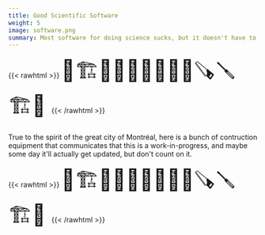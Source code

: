 ```yaml
---
title: Good Scientific Software
weight: 5
image: software.png
summary: Most software for doing science sucks, but it doesn't have to. 
---
```



{{< rawhtml >}}
<span style="font-size:3em;">
🚧🏗️👷‍♂️👷‍♀️🦺🔨🧰🪚🪛🏗️🚧
</span>
{{< /rawhtml >}}

True to the spirit of the great city of Montréal, here is a bunch of contruction
equipment that communicates that this is a work-in-progress, and maybe some day
it'll actually get updated, but don't count on it.


{{< rawhtml >}}
<span style="font-size:3em;">
🚧🏗️👷‍♂️👷‍♀️🦺🔨🧰🪚🪛🏗️🚧
</span>
{{< /rawhtml >}}